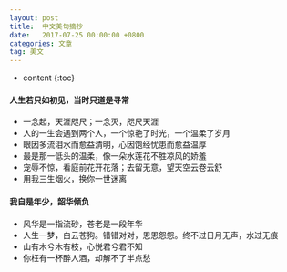 ```yaml
---
layout: post
title:  中文美句摘抄
date:   2017-07-25 00:00:00 +0800
categories: 文章
tag: 美文
---
```


* content
{:toc}


#### 人生若只如初见，当时只道是寻常

+ 一念起，天涯咫尺；一念灭，咫尺天涯
+ 人的一生会遇到两个人，一个惊艳了时光，一个温柔了岁月
+ 眼因多流泪水而愈益清明，心因饱经忧患而愈益温厚
+ 最是那一低头的温柔，像一朵水莲花不胜凉风的娇羞
+ 宠辱不惊，看庭前花开花落；去留无意，望天空云卷云舒
+ 用我三生烟火，换你一世迷离


#### 我自是年少，韶华倾负
+ 风华是一指流砂，苍老是一段年华
+ 人生一梦，白云苍狗。错错对对，恩恩怨怨。终不过日月无声，水过无痕
+ 山有木兮木有枝，心悦君兮君不知
+ 你枉有一杯醉人酒，却解不了半点愁
 